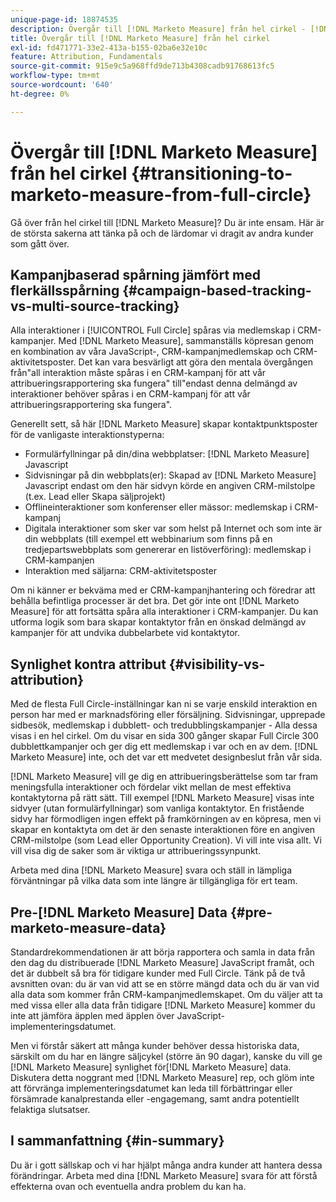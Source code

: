 ```yaml
---
unique-page-id: 18874535
description: Övergår till [!DNL Marketo Measure] från hel cirkel - [!DNL Marketo Measure]
title: Övergår till [!DNL Marketo Measure] från hel cirkel
exl-id: fd471771-33e2-413a-b155-02ba6e32e10c
feature: Attribution, Fundamentals
source-git-commit: 915e9c5a968ffd9de713b4308cadb91768613fc5
workflow-type: tm+mt
source-wordcount: '640'
ht-degree: 0%

---
```


# Övergår till [!DNL Marketo Measure] från hel cirkel {#transitioning-to-marketo-measure-from-full-circle}

Gå över från hel cirkel till [!DNL Marketo Measure]? Du är inte ensam. Här är de största sakerna att tänka på och de lärdomar vi dragit av andra kunder som gått över.

## Kampanjbaserad spårning jämfört med flerkällsspårning {#campaign-based-tracking-vs-multi-source-tracking}

Alla interaktioner i [!UICONTROL Full Circle] spåras via medlemskap i CRM-kampanjer. Med [!DNL Marketo Measure], sammanställs köpresan genom en kombination av våra JavaScript-, CRM-kampanjmedlemskap och CRM-aktivitetsposter. Det kan vara besvärligt att göra den mentala övergången från&quot;all interaktion måste spåras i en CRM-kampanj för att vår attribueringsrapportering ska fungera&quot; till&quot;endast denna delmängd av interaktioner behöver spåras i en CRM-kampanj för att vår attribueringsrapportering ska fungera&quot;.

Generellt sett, så här [!DNL Marketo Measure] skapar kontaktpunktsposter för de vanligaste interaktionstyperna:

* Formulärfyllningar på din/dina webbplatser: [!DNL Marketo Measure] Javascript
* Sidvisningar på din webbplats(er): Skapad av [!DNL Marketo Measure] Javascript endast om den här sidvyn körde en angiven CRM-milstolpe (t.ex. Lead eller Skapa säljprojekt)
* Offlineinteraktioner som konferenser eller mässor: medlemskap i CRM-kampanj
* Digitala interaktioner som sker var som helst på Internet och som inte är din webbplats (till exempel ett webbinarium som finns på en tredjepartswebbplats som genererar en listöverföring): medlemskap i CRM-kampanjen
* Interaktion med säljarna: CRM-aktivitetsposter

Om ni känner er bekväma med er CRM-kampanjhantering och föredrar att behålla befintliga processer är det bra. Det gör inte ont [!DNL Marketo Measure] för att fortsätta spåra alla interaktioner i CRM-kampanjer. Du kan utforma logik som bara skapar kontaktytor från en önskad delmängd av kampanjer för att undvika dubbelarbete vid kontaktytor.

## Synlighet kontra attribut {#visibility-vs-attribution}

Med de flesta Full Circle-inställningar kan ni se varje enskild interaktion en person har med er marknadsföring eller försäljning. Sidvisningar, upprepade sidbesök, medlemskap i dubblett- och tredubblingskampanjer - Alla dessa visas i en hel cirkel. Om du visar en sida 300 gånger skapar Full Circle 300 dubblettkampanjer och ger dig ett medlemskap i var och en av dem. [!DNL Marketo Measure] inte, och det var ett medvetet designbeslut från vår sida.

[!DNL Marketo Measure] vill ge dig en attribueringsberättelse som tar fram meningsfulla interaktioner och fördelar vikt mellan de mest effektiva kontaktytorna på rätt sätt. Till exempel [!DNL Marketo Measure] visas inte sidvyer (utan formulärfyllningar) som vanliga kontaktytor. En fristående sidvy har förmodligen ingen effekt på framkörningen av en köpresa, men vi skapar en kontaktyta om det är den senaste interaktionen före en angiven CRM-milstolpe (som Lead eller Opportunity Creation). Vi vill inte visa allt. Vi vill visa dig de saker som är viktiga ur attribueringssynpunkt.

Arbeta med dina [!DNL Marketo Measure] svara och ställ in lämpliga förväntningar på vilka data som inte längre är tillgängliga för ert team.

## Pre-[!DNL Marketo Measure] Data {#pre-marketo-measure-data}

Standardrekommendationen är att börja rapportera och samla in data från den dag du distribuerade [!DNL Marketo Measure] JavaScript framåt, och det är dubbelt så bra för tidigare kunder med Full Circle. Tänk på de två avsnitten ovan: du är van vid att se en större mängd data och du är van vid alla data som kommer från CRM-kampanjmedlemskapet. Om du väljer att ta med vissa eller alla data från tidigare [!DNL Marketo Measure] kommer du inte att jämföra äpplen med äpplen över JavaScript-implementeringsdatumet.

Men vi förstår säkert att många kunder behöver dessa historiska data, särskilt om du har en längre säljcykel (större än 90 dagar), kanske du vill ge [!DNL Marketo Measure] synlighet för[!DNL Marketo Measure] data. Diskutera detta noggrant med [!DNL Marketo Measure] rep, och glöm inte att förvränga implementeringsdatumet kan leda till förbättringar eller försämrade kanalprestanda eller -engagemang, samt andra potentiellt felaktiga slutsatser.

## I sammanfattning {#in-summary}

Du är i gott sällskap och vi har hjälpt många andra kunder att hantera dessa förändringar. Arbeta med dina [!DNL Marketo Measure] svara för att förstå effekterna ovan och eventuella andra problem du kan ha.
